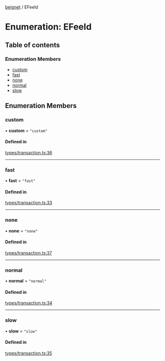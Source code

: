 [beignet](../README.md) / EFeeId

# Enumeration: EFeeId

## Table of contents

### Enumeration Members

- [custom](EFeeId.md#custom)
- [fast](EFeeId.md#fast)
- [none](EFeeId.md#none)
- [normal](EFeeId.md#normal)
- [slow](EFeeId.md#slow)

## Enumeration Members

### custom

• **custom** = ``"custom"``

#### Defined in

[types/transaction.ts:36](https://github.com/synonymdev/beignet/blob/583604f/src/types/transaction.ts#L36)

___

### fast

• **fast** = ``"fast"``

#### Defined in

[types/transaction.ts:33](https://github.com/synonymdev/beignet/blob/583604f/src/types/transaction.ts#L33)

___

### none

• **none** = ``"none"``

#### Defined in

[types/transaction.ts:37](https://github.com/synonymdev/beignet/blob/583604f/src/types/transaction.ts#L37)

___

### normal

• **normal** = ``"normal"``

#### Defined in

[types/transaction.ts:34](https://github.com/synonymdev/beignet/blob/583604f/src/types/transaction.ts#L34)

___

### slow

• **slow** = ``"slow"``

#### Defined in

[types/transaction.ts:35](https://github.com/synonymdev/beignet/blob/583604f/src/types/transaction.ts#L35)
